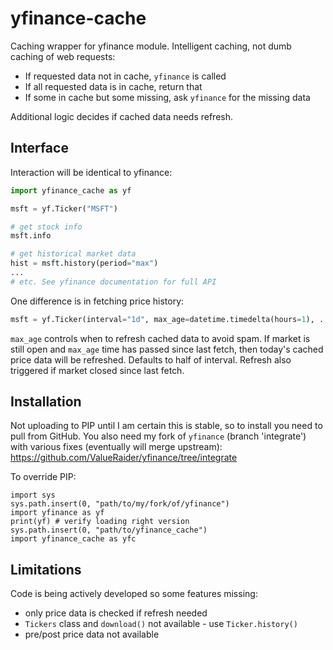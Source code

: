 # yfinance-cache
Caching wrapper for yfinance module. Intelligent caching, not dumb caching of web requests:
- If requested data not in cache, `yfinance` is called
- If all requested data is in cache, return that
- If some in cache but some missing, ask `yfinance` for the missing data

Additional logic decides if cached data needs refresh.

## Interface
Interaction will be identical to yfinance:

```python
import yfinance_cache as yf

msft = yf.Ticker("MSFT")

# get stock info
msft.info

# get historical market data
hist = msft.history(period="max")
...
# etc. See yfinance documentation for full API
```

One difference is in fetching price history:
```python
msft = yf.Ticker(interval="1d", max_age=datetime.timedelta(hours=1), ...)
```
`max_age` controls when to refresh cached data to avoid spam. If market is still open and `max_age` time has passed since last fetch, then today's cached price data will be refreshed. 
Defaults to half of interval. Refresh also triggered if market closed since last fetch.

## Installation

Not uploading to PIP until I am certain this is stable, so to install you need to pull from GitHub.
You also need my fork of `yfinance` (branch 'integrate') with various fixes (eventually will merge upstream): https://github.com/ValueRaider/yfinance/tree/integrate

To override PIP:
```
import sys
sys.path.insert(0, "path/to/my/fork/of/yfinance")
import yfinance as yf
print(yf) # verify loading right version
sys.path.insert(0, "path/to/yfinance_cache")
import yfinance_cache as yfc
```

## Limitations

Code is being actively developed so some features missing:

- only price data is checked if refresh needed
- `Tickers` class and `download()` not available - use `Ticker.history()`
- pre/post price data not available
